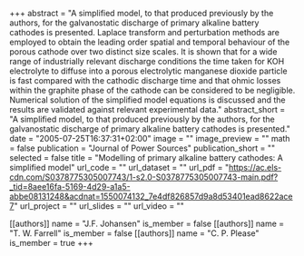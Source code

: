 +++
abstract = "A simplified model, to that produced previously by the authors, for the galvanostatic discharge of primary alkaline battery cathodes is presented. Laplace transform and perturbation methods are employed to obtain the leading order spatial and temporal behaviour of the porous cathode over two distinct size scales. It is shown that for a wide range of industrially relevant discharge conditions the time taken for KOH electrolyte to diffuse into a porous electrolytic manganese dioxide particle is fast compared with the cathodic discharge time and that ohmic losses within the graphite phase of the cathode can be considered to be negligible. Numerical solution of the simplified model equations is discussed and the results are validated against relevant experimental data."
abstract_short = "A simplified model, to that produced previously by the authors, for the galvanostatic discharge of primary alkaline battery cathodes is presented."
date = "2005-07-25T16:37:31+02:00"
image = ""
image_preview = ""
math = false
publication = "Journal of Power Sources"
publication_short = ""
selected = false
title = "Modelling of primary alkaline battery cathodes: A simplified model"
url_code = ""
url_dataset = ""
url_pdf = "https://ac.els-cdn.com/S0378775305007743/1-s2.0-S0378775305007743-main.pdf?_tid=8aee16fa-5169-4d29-a1a5-abbe08131248&acdnat=1550074132_7e4df826857d9a8d53401ead8622ace7"
url_project = ""
url_slides = ""
url_video = ""

[[authors]]
    name = "J.F. Johansen"
    is_member = false
[[authors]]
    name = "T. W. Farrell"
    is_member = false
[[authors]]
    name = "C. P. Please"
    is_member = true
+++
